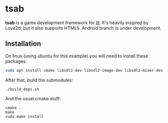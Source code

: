# tsab

**tsab** is a game development framework for [lit](https://github.com/egordorichev/lit). It's heavily inspired by Love2d, but it also supports HTML5. Android branch is under development.

## Installation

On linux (using ubuntu for this example) you will need to install these packages:

```bash
sudo apt install cmake libsdl2-dev libsdl2-image-dev libsdl2-mixer-dev libsdl2-ttf-dev freeglut3-dev libglew-dev
```

After that, build the submodules:

```
./build_deps.sh
```

And the usual cmake stuff:

```
cmake .
make
sudo make install
```